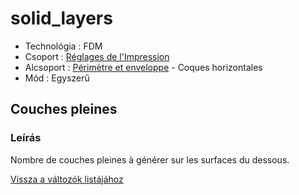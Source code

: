 # solid\_layers

* Technológia : FDM
* Csoport : [Réglages de l'Impression](../print_settings/print_settings.md)
* Alcsoport : [Périmètre et enveloppe](../print_settings/print_settings.md#périmètre-et-enveloppe)  - Coques horizontales
* Mód : Egyszerű

## Couches pleines

### Leírás

Nombre de couches pleines à générer sur les surfaces du dessous.

[Vissza a változók listájához](variable_list.md)

